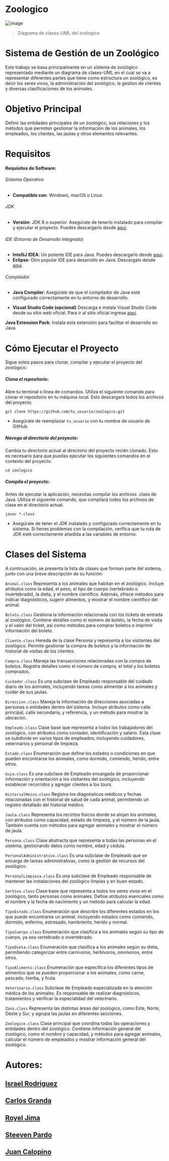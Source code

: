 # Zoologico

![image](https://github.com/user-attachments/assets/46b1261e-fa0b-44bc-a197-28650403cfa7)

> Diagrama de clases-UML del zoologico


# Sistema de Gestión de un Zoológico

Este trabajo se basa principalmente en un sistema de zoológico representado mediante un diagrama de clases-UML en el cual se va a representar diferentes partes que tiene como estructura un zoológico, es decir los seres vivos, la administración del zoológico, la gestion de clientes y diversas clasificaciones de los animales.

# Objetivo Principal

Definir las entidades principales de un zoológico, sus relaciones y los métodos que permiten gestionar la información de los animales, los empleados, los clientes, las jaulas y otros elementos relevantes.

# Requisitos
#### Requisitos de Software:
###### Sistema Operativo
- **Compatible con**: Windows, macOS o Linux.

###### JDK
- **Versión**: JDK 8 o superior. Asegúrate de tenerlo instalado para compilar y ejecutar el proyecto. Puedes descargarlo desde [aqui](https://www.oracle.com/java/technologies/downloads/#java8).

###### IDE (Entorno de Desarrollo Integrado)
- **IntelliJ IDEA**: Un potente IDE para Java. Puedes descargarlo desde [aqui](https://www.jetbrains.com/idea/download/?section=windows).
- **Eclipse**: Otro popular IDE para desarrollo en Java. Descárgalo desde [aqui](https://www.eclipse.org/downloads/packages/installer).

###### Compilador
- **Java Compiler**: Asegúrate de que el compilador de Java esté configurado correctamente en tu entorno de desarrollo.

- **Visual Studio Code (opcional)**
Descarga e instala Visual Studio Code desde su sitio web oficial. Para ir al sitio oficial ingresa [aqui](https://code.visualstudio.com/).

**Java Extension Pack**: Instala esta extensión para facilitar el desarrollo en Java.

# Cómo Ejecutar el Proyecto
Sigue estos pasos para clonar, compilar y ejecutar el proyecto del zoológico:

##### Clona el repositorio:

Abre tu terminal o línea de comandos.
Utiliza el siguiente comando para clonar el repositorio en tu máquina local. Esto descargará todos los archivos del proyecto.

    git clone https://github.com/tu_usuario/zoologico.git
-  Asegúrate de reemplazar `tu_usuario` con tu nombre de usuario de GitHub.

##### Navega al directorio del proyecto:

Cambia tu directorio actual al directorio del proyecto recién clonado. Esto es necesario para que puedas ejecutar los siguientes comandos en el contexto del proyecto.

    cd zoologico

##### Compila el proyecto:

Antes de ejecutar la aplicación, necesitas compilar los archivos .class de Java. Utiliza el siguiente comando, que compilará todos los archivos de clase en el directorio actual.

    javac *.class

- Asegúrate de tener el JDK instalado y configurado correctamente en tu sistema. Si tienes problemas con la compilación, verifica que tu ruta de JDK esté correctamente añadida a las variables de entorno.




# Clases del Sistema
A continuación, se presenta la lista de clases que forman parte del sistema, junto con una breve descripción de su función:

`Animal.class` Representa a los animales que habitan en el zoológico. Incluye atributos como la edad, el peso, el tipo de cuerpo (vertebrado o invertebrado), la dieta, y el nombre científico. Además, ofrece métodos para indicar diagnósticos, sugerir alimentos, y mostrar el nombre científico del animal.

`Boleto.class` Gestiona la información relacionada con los tickets de entrada al zoológico. Contiene detalles como el número de boleto, la fecha de visita y el valor del ticket, así como métodos para comprar boletos e imprimir información del boleto.

`Cliente.class` Hereda de la clase Persona y representa a los visitantes del zoológico. Permite gestionar la compra de boletos y la información de historial de visitas de los clientes.

`Compra.class` Maneja las transacciones relacionadas con la compra de boletos. Registra detalles como el número de compra, el total y los boletos comprados.

`Cuidador.class` Es una subclase de Empleado responsable del cuidado diario de los animales, incluyendo tareas como alimentar a los animales y cuidar de sus jaulas.

`Direccion.class` Maneja la información de direcciones asociadas a personas o entidades dentro del sistema. Incluye atributos como calle principal, calle secundaria, y referencia, y un método para mostrar la ubicación.

`Empleado.class` Clase base que representa a todos los trabajadores del zoológico, con atributos como contador, identificación y salario. Esta clase se subdivide en varios tipos de empleados, incluyendo cuidadores, veterinarios y personal de limpieza.

`Estado.class` Enumeración que define los estados o condiciones en que pueden encontrarse los animales, como dormido, comiendo, herido, entre otros.

`Guia.class` Es una subclase de Empleado encargada de proporcionar información y orientación a los visitantes del zoológico, incluyendo establecer recorridos y agregar clientes a los tours.

`HistorialMeico.class` Registra los diagnósticos médicos y fechas relacionadas con el historial de salud de cada animal, permitiendo un registro detallado del historial médico.

`Jaula.class` Representa los recintos físicos donde se alojan los animales, con atributos como capacidad, estado de limpieza, y el número de la jaula. También cuenta con métodos para agregar animales y mostrar el número de jaula.

`Persona.class` Clase abstracta que representa a todas las personas en el sistema, gestionando datos como nombre, edad y cédula.

`PersonalAdministrativo.class` Es una subclase de Empleado que se encarga de tareas administrativas, como la gestión de recursos del zoológico.

`PersonalLimpieza.class` Es una subclase de Empleado responsable de mantener las instalaciones del zoológico limpias y en buen estado.

`SerVivo.class` Clase base que representa a todos los seres vivos en el zoológico, tanto personas como animales. Define atributos esenciales como el nombre y la fecha de nacimiento y un método para calcular la edad.

`TipoEstado.class` Enumeración que describe los diferentes estados en los que puede encontrarse un animal, incluyendo estados como comiendo, dormido, enfermo, estresado, hambriento, herido y normal.

`TipoCuerpo.class` Enumeración que clasifica a los animales según su tipo de cuerpo, ya sea vertebrado o invertebrado.

`TipoDieta.class` Enumeración que clasifica a los animales según su dieta, permitiendo categorizar entre carnívoros, herbívoros, omnívoros, entre otros.

`TipoAlimento.class` Enumeración que especifica los diferentes tipos de alimentos que se pueden proporcionar a los animales, como carne, pescado, hierba, y fruta.

`Veterinario.class` Subclase de Empleado especializada en la atención médica de los animales. Es responsable de realizar diagnósticos, tratamientos y verificar la especialidad del veterinario.

`Zona.class` Representa las distintas áreas del zoológico, como Este, Norte, Oeste y Sur, y agrupa las jaulas en diferentes secciones.

`Zoologico.class` Clase principal que coordina todas las operaciones y entidades dentro del zoológico. Contiene información general del zoológico, como el nombre y capacidad, y métodos para agregar animales, calcular el número de empleados y mostrar información general del zoológico.

# Autores: 
## [Israel Rodriguez](https://github.com/IsraelSRodriguezT)
## [Carlos Granda](https://github.com/Carlosjosu)
## [Royel Jima](https://github.com/R0yalCode)
## [Steeven Pardo](https://github.com/Dan1el17)
## [Juan Calopino](https://github.com/JuaaanCalopino)
